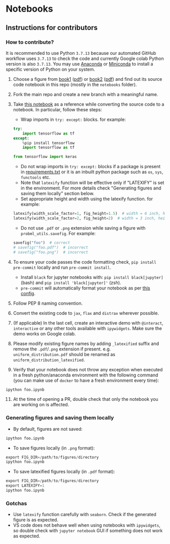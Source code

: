 # Notebooks

## Instructions for contributors

### How to contribute?

It is recommended to use Python `3.7.13` because our automated GitHub workflow uses `3.7.13` to check the code and currently Google colab Python version is also `3.7.13`. You may use [Anaconda](https://www.anaconda.com/) or [Miniconda](https://docs.conda.io/en/latest/miniconda.html) to install a specific version of Python on your system.

1. Choose a figure from [book1](https://probml.github.io/pml-book/book1.html) ([pdf](https://github.com/probml/pml-book/releases/latest/download/book1.pdf)) or [book2](https://probml.github.io/pml-book/book2.html) ([pdf](https://github.com/probml/pml2-book/releases/latest/download/pml2.pdf)) and find out its source code notebook in this repo (mostly in the `notebooks` folder).
2. Fork the main repo and create a new branch with a meaningful name.
3. Take [this notebook](https://github.com/probml/pyprobml/blob/master/notebooks/book1/02/discrete_prob_dist_plot.ipynb) as a reference while converting the source code to a notebook. In particular, follow these steps:
    * Wrap imports in `try: except:` blocks. for example:
    ```python
    try:
        import tensorflow as tf
    except:
        %pip install tensorflow
        import tensorflow as tf

    from tensorflow import keras
    ```

    * Do not wrap imports in `try: except:` blocks if a package is present in [requirements.txt](requirements.txt) or it is an inbuilt python package such as `os`, `sys`, `functools` etc.
    * Note that `latexify` function will be effective only if "LATEXIFY" is set in the environment. For more details check "Generating figures and saving them locally" section below.
    * Set appropriate height and width using the latexify function. for example: 
    ```py
    latexify(width_scale_factor=1, fig_height=1.5)  # width = 6 inch, height = 1.5 inch
    latexify(width_scale_factor=2, fig_height=2)  # width = 3 inch, height = 2 inch
    ```
    * Do not use `.pdf` or `.png` extension while saving a figure with `probml_utils.savefig`. For example:
    ```py
    savefig("foo")  # correct
    # savefig("foo.pdf")  # incorrect
    # savefig("foo.png")  # incorrect
    ```

4. To ensure your code passes the code formatting check, `pip install pre-commit` locally and run `pre-commit install`.
    * Install `black` for jupyter notebooks with: `pip install black[jupyter]` (bash) and `pip install 'black[jupyter]'` (zsh).
    * `pre-commit` will automatically format your notebook as per [this config](https://github.com/probml/pyprobml/blob/master/.pre-commit-config.yaml).
6. Follow PEP 8 naming convention.
7. Convert the existing code to `jax`, `flax` and `distrax` wherever possible.
8. (If applicable) In the last cell, create an interactive demo with `@interact`, `interactive` or any other tools available with `ipywidgets`. Make sure the demo works on Google colab.
9. Please modify existing figure names by adding `_latexified` suffix and remove the `.pdf`/`.png` extension if present. e.g. `uniform_distribution.pdf` should be renamed as `uniform_distribution_latexified`.
10. Verify that your notebook does not throw any exception when executed in a fresh python/anaconda environment with the following command (you can make use of `docker` to have a fresh environment every time):

```bash
ipython foo.ipynb
```
11. At the time of opening a PR, double check that only the notebook you are working on is affected.

### Generating figures and saving them locally
* By default, figures are not saved:
```py
ipython foo.ipynb
```
* To save figures locally (in `.png` format):
```py
export FIG_DIR=/path/to/figures/directory
ipython foo.ipynb
```
* To save latexified figures locally (in `.pdf` format):
```py
export FIG_DIR=/path/to/figures/directory
export LATEXIFY=1
ipython foo.ipynb
```

### Gotchas

* Use `latexify` function carefully with `seaborn`. Check if the generated figure is as expected.
* VS code does not behave well when using notebooks with `ipywidgets`, so double check with `jupyter notebook` GUI if something does not work as expected.
